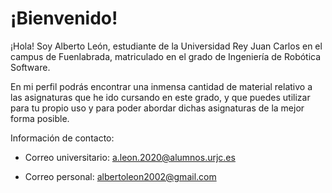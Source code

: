 # ¡Bienvenido!

¡Hola! Soy Alberto León, estudiante de la Universidad Rey Juan Carlos en el campus de Fuenlabrada, matriculado en el grado de Ingeniería de Robótica Software.

En mi perfil podrás encontrar una inmensa cantidad de material relativo a las asignaturas que he ido cursando en este grado, y que puedes utilizar para tu propio uso y para poder abordar dichas asignaturas de la mejor forma posible.

Información de contacto:

- Correo universitario: a.leon.2020@alumnos.urjc.es

- Correo personal: albertoleon2002@gmail.com
